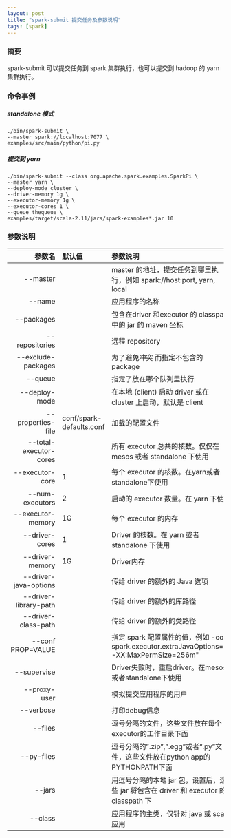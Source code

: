```yaml
---
layout: post
title: "spark-submit 提交任务及参数说明"
tags: [spark]
---
```

### 摘要
spark-submit 可以提交任务到 spark 集群执行，也可以提交到 hadoop 的 yarn 集群执行。
<!--excerpt-->
### 命令事例
##### standalone 模式
```shell
./bin/spark-submit \
--master spark://localhost:7077 \
examples/src/main/python/pi.py
```
##### 提交到 yarn
```shell
./bin/spark-submit --class org.apache.spark.examples.SparkPi \
--master yarn \
--deploy-mode cluster \
--driver-memory 1g \
--executor-memory 1g \
--executor-cores 1 \
--queue thequeue \
examples/target/scala-2.11/jars/spark-examples*.jar 10
```
### 参数说明

| 参数名 | 默认值 | 参数说明 |
| ---: | :--- | :--- |
| &#45;&#45;master | | master 的地址，提交任务到哪里执行，例如 spark://host:port,  yarn,  local |
| &#45;&#45;name |  | 应用程序的名称 |
| &#45;&#45;packages |  |  包含在driver 和executor 的 classpath 中的 jar 的 maven 坐标 |
| &#45;&#45;repositories |  | 远程 repository |
| &#45;&#45;exclude-packages |  | 为了避免冲突 而指定不包含的 package |
| &#45;&#45;queue | | 指定了放在哪个队列里执行 |
| &#45;&#45;deploy-mode |  | 在本地 (client) 启动 driver 或在 cluster 上启动，默认是 client |
| &#45;&#45;properties-file | conf/spark-defaults.conf | 加载的配置文件 |
| &#45;&#45;total-executor-cores |  | 所有 executor 总共的核数。仅仅在 mesos 或者 standalone 下使用 |
| &#45;&#45;executor-core | 1 | 每个 executor 的核数。在yarn或者standalone下使用 |
| &#45;&#45;num-executors | 2 | 启动的 executor 数量。在 yarn 下使用 |
| &#45;&#45;executor-memory | 1G | 每个 executor 的内存 |
| &#45;&#45;driver-cores | 1 | Driver 的核数。在 yarn 或者 standalone 下使用 |
| &#45;&#45;driver-memory | 1G | Driver内存 |
| &#45;&#45;driver-java-options |  | 传给 driver 的额外的 Java 选项 |
| &#45;&#45;driver-library-path |  | 传给 driver 的额外的库路径 |
| &#45;&#45;driver-class-path |  | 传给 driver 的额外的类路径 |
| &#45;&#45;conf PROP=VALUE |  | 指定 spark 配置属性的值，例如 -conf spark.executor.extraJavaOptions="-XX:MaxPermSize=256m" |
| &#45;&#45;supervise |  | Driver失败时，重启driver。在mesos或者standalone下使用 |
| &#45;&#45;proxy-user |  | 模拟提交应用程序的用户 |
| &#45;&#45;verbose |  | 打印debug信息 |
| &#45;&#45;files |  | 逗号分隔的文件，这些文件放在每个executor的工作目录下面 |
| &#45;&#45;py-files |  | 逗号分隔的”.zip”,”.egg”或者“.py”文件，这些文件放在python app的PYTHONPATH下面 |
| &#45;&#45;jars |  | 用逗号分隔的本地 jar 包，设置后，这些 jar 将包含在 driver 和 executor 的 classpath 下 |
| &#45;&#45;class |  | 应用程序的主类，仅针对 java 或 scala 应用 |
